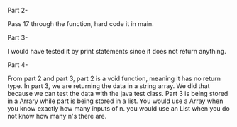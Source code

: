 Part 2-

Pass 17 through the function, hard code it in main. 

Part 3-

I would have tested it by print statements since it does not
return anything. 

Part 4-

From part 2 and part 3, part 2 is a void function, meaning it
has no return type. In part 3, we are returning the data in a 
string array. We did that because we can test the data with
the java test class. Part 3 is being stored in a Arrary while
part is being stored in a list. You would use a Array 
when you know exactly how many inputs of n. you would use an
List when you do not know how many n's there are. 